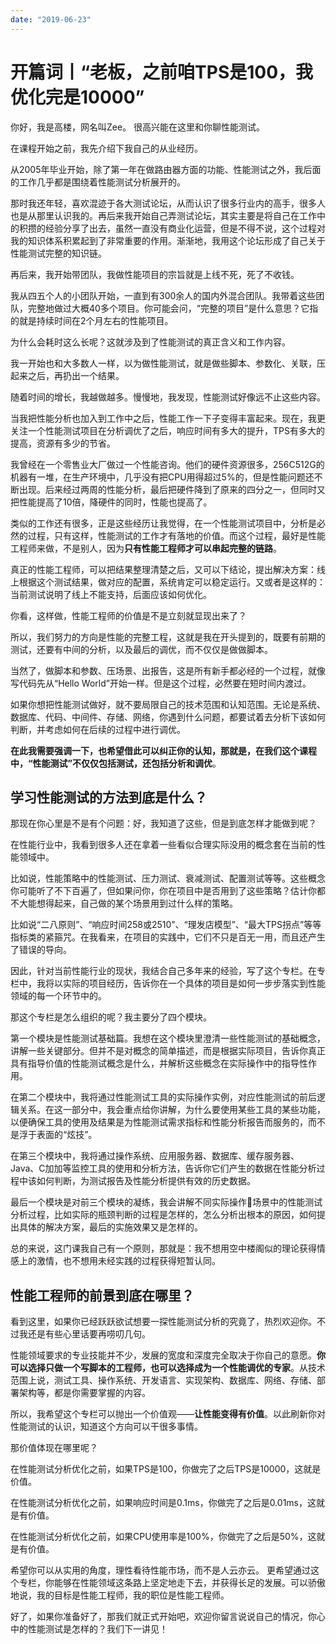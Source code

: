 ```yaml
---
date: "2019-06-23"
---  
```

      
# 开篇词丨“老板，之前咱TPS是100，我优化完是10000”
你好，我是高楼，网名叫Zee。 很高兴能在这里和你聊性能测试。

在课程开始之前，我先介绍下我自己的从业经历。

从2005年毕业开始，除了第一年在做路由器方面的功能、性能测试之外，我后面的工作几乎都是围绕着性能测试分析展开的。

那时我还年轻，喜欢混迹于各大测试论坛，从而认识了很多行业内的高手，很多人也是从那里认识我的。再后来我开始自己弄测试论坛，其实主要是将自己在工作中的积攒的经验分享了出去，虽然一直没有商业化运营，但是不得不说，这个过程对我的知识体系积累起到了非常重要的作用。渐渐地，我用这个论坛形成了自己关于性能测试完整的知识链。

再后来，我开始带团队，我做性能项目的宗旨就是上线不死，死了不收钱。

我从四五个人的小团队开始，一直到有300余人的国内外混合团队。我带着这些团队，完整地做过大概40多个项目。你可能会问，“完整的项目”是什么意思？它指的就是持续时间在2个月左右的性能项目。

为什么会耗时这么长呢？这就涉及到了性能测试的真正含义和工作内容。

我一开始也和大多数人一样，以为做性能测试，就是做些脚本、参数化、关联，压起来之后，再扔出一个结果。

随着时间的增长，我越做越多。慢慢地，我发现，性能测试好像远不止这些内容。

<!-- [[[read_end]]] -->

当我把性能分析也加入到工作中之后，性能工作一下子变得丰富起来。现在，我更关注一个性能测试项目在分析调优了之后，响应时间有多大的提升，TPS有多大的提高，资源有多少的节省。

我曾经在一个零售业大厂做过一个性能咨询。他们的硬件资源很多，256C512G的机器有一堆，在生产环境中，几乎没有把CPU用得超过5\%的，但是性能问题还不断出现。后来经过两周的性能分析，最后把硬件降到了原来的四分之一，但同时又把性能提高了10倍，降硬件的同时，性能也提高了。

类似的工作还有很多，正是这些经历让我觉得，在一个性能测试项目中，分析是必然的过程，只有这样，性能测试的工作才有落地的价值。而这个过程，最好是性能工程师来做，不是别人，因为**只有性能工程师才可以串起完整的链路**。

真正的性能工程师，可以把结果整理清楚之后，又可以下结论，提出解决方案：线上根据这个测试结果，做对应的配置，系统肯定可以稳定运行。又或者是这样的：当前测试说明了线上不能支持，后面应该如何优化。

你看，这样做，性能工程师的价值是不是立刻就显现出来了？

所以，我们努力的方向是性能的完整工程，这就是我在开头提到的，既要有前期的测试，还要有中间的分析，以及最后的调优，而不仅仅是做做脚本。

当然了，做脚本和参数、压场景、出报告，这是所有新手都必经的一个过程，就像写代码先从“Hello World”开始一样。但是这个过程，必然要在短时间内渡过。

如果你想把性能测试做好，就不要局限自己的技术范围和认知范围。无论是系统、数据库、代码、中间件、存储、网络，你遇到什么问题，都要试着去分析下该如何判断，并考虑如何在后续的过程中进行调优。

**在此我需要强调一下，也希望借此可以纠正你的认知，那就是，在我们这个课程中，“性能测试”不仅仅包括测试，还包括分析和调优**。

## 学习性能测试的方法到底是什么？

那现在你心里是不是有个问题：好，我知道了这些，但是到底怎样才能做到呢？

在性能行业中，我看到很多人还在拿着一些看似合理实际没用的概念套在当前的性能领域中。

比如说，性能策略中的性能测试、压力测试、衰减测试、配置测试等等。这些概念你可能听了不下百遍了，但如果问你，你在项目中是否用到了这些策略？估计你都不大能想得起来，自己做的某个场景用到过什么样的策略。

比如说“二八原则”、“响应时间258或2510”、“理发店模型”、“最大TPS拐点”等等指标类的紧箍咒。在我看来，在项目的实践中，它们不只是百无一用，而且还产生了错误的导向。

因此，针对当前性能行业的现状，我结合自己多年来的经验，写了这个专栏。在专栏中，我将以实际的项目经历，告诉你在一个具体的项目是如何一步步落实到性能领域的每一个环节中的。

那这个专栏是怎么组织的呢？我主要分了四个模块。

第一个模块是性能测试基础篇。我想在这个模块里澄清一些性能测试的基础概念，讲解一些关键部分。但并不是对概念的简单描述，而是根据实际项目，告诉你真正具有指导价值的性能测试概念是什么，并解析这些概念在实际操作中的指导性作用。

在第二个模块中，我将通过性能测试工具的实际操作实例，对应性能测试的前后逻辑关系。在这一部分中，我会重点给你讲解，为什么要使用某些工具的某些功能，以便确保工具的使用及结果是为性能测试需求指标和性能分析报告而服务的，而不是浮于表面的“炫技”。

在第三个模块中，我将通过操作系统、应用服务器、数据库、缓存服务器、Java、C加加等监控工具的使用和分析方法，告诉你它们产生的数据在性能分析过程中该如何判断，为测试报告及性能分析提供有效的历史数据。

最后一个模块是对前三个模块的凝练，我会讲解不同实际操作场景中的性能测试分析过程，比如实际的瓶颈判断的过程是怎样的，怎么分析出根本的原因，如何提出具体的解决方案，最后的实施效果又是怎样的。

总的来说，这门课我自己有一个原则，那就是：我不想用空中楼阁似的理论获得情感上的激情，也不想用未经实践的过程获得短暂认同。

## 性能工程师的前景到底在哪里？

看到这里，如果你已经跃跃欲试想要一探性能测试分析的究竟了，热烈欢迎你。不过我还是有些心里话要再唠叨几句。

性能领域要求的专业技能并不少，发展的宽度和深度完全取决于你自己的意愿。**你可以选择只做一个写脚本的工程师，也可以选择成为一个性能调优的专家**。从技术范围上说，测试工具、操作系统、开发语言、实现架构、数据库、网络、存储、部署架构等，都是你需要掌握的内容。

所以，我希望这个专栏可以抛出一个价值观——**让性能变得有价值**。以此刷新你对性能测试的认识，知道这个方向可以干很多事情。

那价值体现在哪里呢？

在性能测试分析优化之前，如果TPS是100，你做完了之后TPS是10000，这就是价值。

在性能测试分析优化之前，如果响应时间是0.1ms，你做完了之后是0.01ms，这就是有价值。

在性能测试分析优化之前，如果CPU使用率是100\%，你做完了之后是50\%，这就是有价值。

希望你可以从实用的角度，理性看待性能市场，而不是人云亦云。 更希望通过这个专栏，你能够在性能领域这条路上坚定地走下去，并获得长足的发展。可以骄傲地说，我的目标是性能工程师，我的职位是性能工程师。

好了，如果你准备好了，那我们就正式开始吧，欢迎你留言说说自己的情况，你心中的性能测试是怎样的？我们下一讲见！